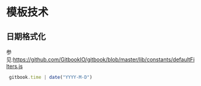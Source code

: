 # 模板技术

## 日期格式化

参见:https://github.com/GitbookIO/gitbook/blob/master/lib/constants/defaultFilters.js

```js
 gitbook.time | date("YYYY-M-D") 
```
